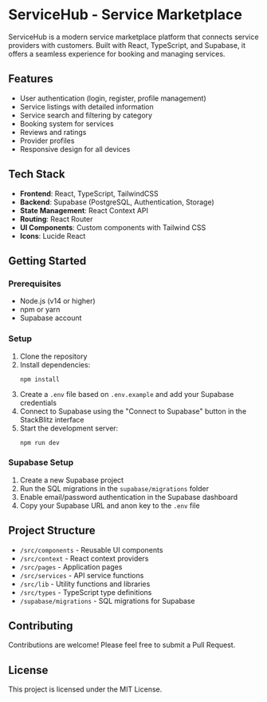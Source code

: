 # ServiceHub - Service Marketplace

ServiceHub is a modern service marketplace platform that connects service providers with customers. Built with React, TypeScript, and Supabase, it offers a seamless experience for booking and managing services.

## Features

- User authentication (login, register, profile management)
- Service listings with detailed information
- Service search and filtering by category
- Booking system for services
- Reviews and ratings
- Provider profiles
- Responsive design for all devices

## Tech Stack

- **Frontend**: React, TypeScript, TailwindCSS
- **Backend**: Supabase (PostgreSQL, Authentication, Storage)
- **State Management**: React Context API
- **Routing**: React Router
- **UI Components**: Custom components with Tailwind CSS
- **Icons**: Lucide React

## Getting Started

### Prerequisites

- Node.js (v14 or higher)
- npm or yarn
- Supabase account

### Setup

1. Clone the repository
2. Install dependencies:
   ```
   npm install
   ```
3. Create a `.env` file based on `.env.example` and add your Supabase credentials
4. Connect to Supabase using the "Connect to Supabase" button in the StackBlitz interface
5. Start the development server:
   ```
   npm run dev
   ```

### Supabase Setup

1. Create a new Supabase project
2. Run the SQL migrations in the `supabase/migrations` folder
3. Enable email/password authentication in the Supabase dashboard
4. Copy your Supabase URL and anon key to the `.env` file

## Project Structure

- `/src/components` - Reusable UI components
- `/src/context` - React context providers
- `/src/pages` - Application pages
- `/src/services` - API service functions
- `/src/lib` - Utility functions and libraries
- `/src/types` - TypeScript type definitions
- `/supabase/migrations` - SQL migrations for Supabase

## Contributing

Contributions are welcome! Please feel free to submit a Pull Request.

## License

This project is licensed under the MIT License.
